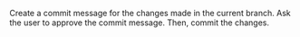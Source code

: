 Create a commit message for the changes made in the current branch.
Ask the user to approve the commit message.
Then, commit the changes.